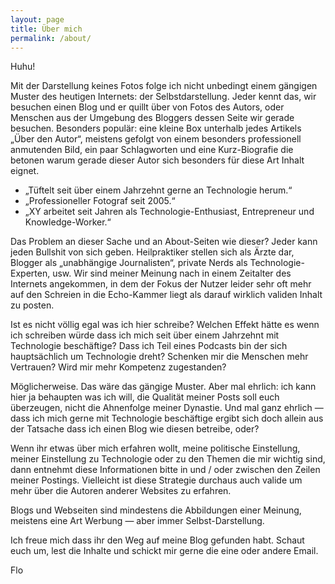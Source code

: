 ```yaml
---
layout: page
title: Über mich
permalink: /about/
---
```


Huhu!

Mit der Darstellung keines Fotos folge ich nicht unbedingt einem gängigen Muster des heutigen Internets: der Selbstdarstellung. Jeder kennt das, wir besuchen einen Blog und er quillt über von Fotos des Autors, oder Menschen aus der Umgebung des Bloggers dessen Seite wir gerade besuchen. Besonders populär: eine kleine Box unterhalb jedes Artikels „Über den Autor“, meistens gefolgt von einem besonders professionell anmutenden Bild, ein paar Schlagworten und eine Kurz-Biografie die betonen warum gerade dieser Autor sich besonders für diese Art Inhalt eignet.

- „Tüftelt seit über einem Jahrzehnt gerne an Technologie herum.“
- „Professioneller Fotograf seit 2005.“
- „XY arbeitet seit Jahren als Technologie-Enthusiast, Entrepreneur und Knowledge-Worker.“

Das Problem an dieser Sache und an About-Seiten wie dieser? Jeder kann jeden Bullshit von sich geben. Heilpraktiker stellen sich als Ärzte dar, Blogger als „unabhängige Journalisten“, private Nerds als Technologie-Experten, usw. Wir sind meiner Meinung nach in einem Zeitalter des Internets angekommen, in dem der Fokus der Nutzer leider sehr oft mehr auf den Schreien in die Echo-Kammer liegt als darauf wirklich validen Inhalt zu posten.

Ist es nicht völlig egal was ich hier schreibe? Welchen Effekt hätte es wenn ich schreiben würde dass ich mich seit über einem Jahrzehnt mit Technologie beschäftige? Dass ich Teil eines Podcasts bin der sich hauptsächlich um Technologie dreht? Schenken mir die Menschen mehr Vertrauen? Wird mir mehr Kompetenz zugestanden? 

Möglicherweise. Das wäre das gängige Muster. Aber mal ehrlich: ich kann hier ja behaupten was ich will, die Qualität meiner Posts soll euch überzeugen, nicht die Ahnenfolge meiner Dynastie. Und mal ganz ehrlich — dass ich mich gerne mit Technologie beschäftige ergibt sich doch allein aus der Tatsache dass ich einen Blog wie diesen betreibe, oder?

Wenn ihr etwas über mich erfahren wollt, meine politische Einstellung, meiner Einstellung zu Technologie oder zu den Themen die mir wichtig sind, dann entnehmt diese Informationen bitte in und / oder zwischen den Zeilen meiner Postings. Vielleicht ist diese Strategie durchaus auch valide um mehr über die Autoren anderer Websites zu erfahren. 

Blogs und Webseiten sind mindestens die Abbildungen einer Meinung, meistens eine Art Werbung — aber immer Selbst-Darstellung. 

Ich freue mich dass ihr den Weg auf meine Blog gefunden habt. Schaut euch um, lest die Inhalte und schickt mir gerne die eine oder andere Email. 

Flo